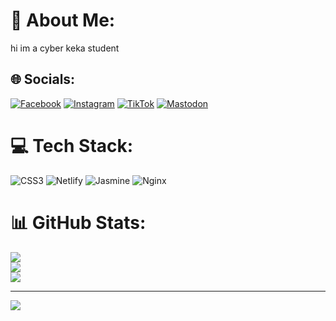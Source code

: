 # 💫 About Me:
hi im a cyber keka student


## 🌐 Socials:
[![Facebook](https://img.shields.io/badge/Facebook-%231877F2.svg?logo=Facebook&logoColor=white)](https://facebook.com/KMuniSaiCharith) [![Instagram](https://img.shields.io/badge/Instagram-%23E4405F.svg?logo=Instagram&logoColor=white)](https://instagram.com/KMuniSaiCharith) [![TikTok](https://img.shields.io/badge/TikTok-%23000000.svg?logo=TikTok&logoColor=white)](https://tiktok.com/@KMuniSaiCharith) [![Mastodon](https://img.shields.io/badge/-MASTODON-%232B90D9?style=for-the-badge&logo=mastodon&logoColor=white)](https://mastodon.social/@KMuniSaiCharith) 

# 💻 Tech Stack:
![CSS3](https://img.shields.io/badge/css3-%231572B6.svg?style=for-the-badge&logo=css3&logoColor=white) ![Netlify](https://img.shields.io/badge/netlify-%23000000.svg?style=for-the-badge&logo=netlify&logoColor=#00C7B7) ![Jasmine](https://img.shields.io/badge/jasmine-%238A4182.svg?style=for-the-badge&logo=jasmine&logoColor=white) ![Nginx](https://img.shields.io/badge/nginx-%23009639.svg?style=for-the-badge&logo=nginx&logoColor=white)
# 📊 GitHub Stats:
![](https://github-readme-stats.vercel.app/api?username=KMuniSaiCharith&theme=dark&hide_border=false&include_all_commits=false&count_private=false)<br/>
![](https://github-readme-streak-stats.herokuapp.com/?user=KMuniSaiCharith&theme=dark&hide_border=false)<br/>
![](https://github-readme-stats.vercel.app/api/top-langs/?username=KMuniSaiCharith&theme=dark&hide_border=false&include_all_commits=false&count_private=false&layout=compact)

---
[![](https://visitcount.itsvg.in/api?id=KMuniSaiCharith&icon=0&color=0)](https://visitcount.itsvg.in)

<!-- Proudly created with GPRM ( https://gprm.itsvg.in ) -->
